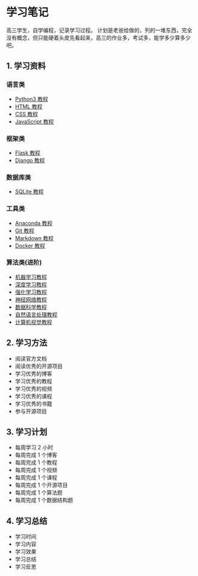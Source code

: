 
# 学习笔记
高三学生，自学编程，记录学习过程。
计划是老爸给做的，列的一堆东西，完全没有概念，但只能硬着头皮先看起来，高三的作业多，考试多，能学多少算多少吧。

## 1. 学习资料 
### 语言类
- [Python3 教程](https://www.runoob.com/python3/python)
- [HTML 教程]()
- [CSS 教程]()
- [JavaScript 教程]()

### 框架类
- [Flask 教程]()
- [Django 教程]()

### 数据库类
- [SQLite 教程]()

### 工具类
- [Anaconda 教程]()
- [Git 教程](https://www.runoob.com/python3/python)
- [Markdown 教程]()
- [Docker 教程]()

### 算法类(进阶)
- [机器学习教程]()
- [深度学习教程]()
- [强化学习教程]()
- [神经网络教程]()
- [数据科学教程]()
- [自然语言处理教程]()
- [计算机视觉教程]()

## 2. 学习方法
- 阅读官方文档
- 阅读优秀的开源项目
- 学习优秀的博客
- 学习优秀的教程
- 学习优秀的视频
- 学习优秀的课程
- 学习优秀的书籍
- 参与开源项目

## 3. 学习计划
- 每周学习 2 小时
- 每周完成 1 个博客
- 每周完成 1 个教程
- 每周完成 1 个视频
- 每周完成 1 个课程
- 每周完成 1 个开源项目
- 每周完成 1 个算法题
- 每周完成 1 个数据结构题

## 4. 学习总结
- 学习时间
- 学习内容
- 学习效果
- 学习总结
- 学习反思

